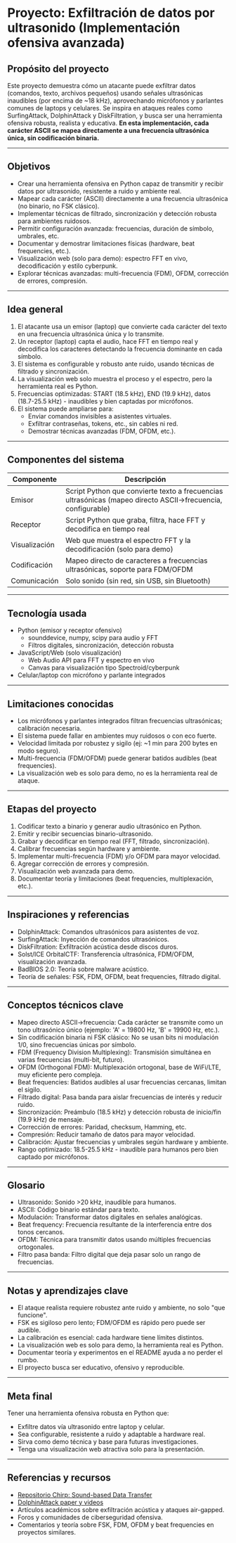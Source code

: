 # Proyecto: Exfiltración de datos por ultrasonido (Implementación ofensiva avanzada)

## Propósito del proyecto

Este proyecto demuestra cómo un atacante puede exfiltrar datos (comandos, texto, archivos pequeños) usando señales ultrasónicas inaudibles (por encima de ~18 kHz), aprovechando micrófonos y parlantes comunes de laptops y celulares. Se inspira en ataques reales como SurfingAttack, DolphinAttack y DiskFiltration, y busca ser una herramienta ofensiva robusta, realista y educativa. **En esta implementación, cada carácter ASCII se mapea directamente a una frecuencia ultrasónica única, sin codificación binaria.**

---

## Objetivos

- Crear una herramienta ofensiva en Python capaz de transmitir y recibir datos por ultrasonido, resistente a ruido y ambiente real.
- Mapear cada carácter (ASCII) directamente a una frecuencia ultrasónica (no binario, no FSK clásico).
- Implementar técnicas de filtrado, sincronización y detección robusta para ambientes ruidosos.
- Permitir configuración avanzada: frecuencias, duración de símbolo, umbrales, etc.
- Documentar y demostrar limitaciones físicas (hardware, beat frequencies, etc.).
- Visualización web (solo para demo): espectro FFT en vivo, decodificación y estilo cyberpunk.
- Explorar técnicas avanzadas: multi-frecuencia (FDM), OFDM, corrección de errores, compresión.

---

## Idea general

1. El atacante usa un emisor (laptop) que convierte cada carácter del texto en una frecuencia ultrasónica única y lo transmite.
2. Un receptor (laptop) capta el audio, hace FFT en tiempo real y decodifica los caracteres detectando la frecuencia dominante en cada símbolo.
3. El sistema es configurable y robusto ante ruido, usando técnicas de filtrado y sincronización.
4. La visualización web solo muestra el proceso y el espectro, pero la herramienta real es Python.
5. Frecuencias optimizadas: START (18.5 kHz), END (19.9 kHz), datos (18.7-25.5 kHz) - inaudibles y bien captadas por micrófonos.
6. El sistema puede ampliarse para:
   - Enviar comandos invisibles a asistentes virtuales.
   - Exfiltrar contraseñas, tokens, etc., sin cables ni red.
   - Demostrar técnicas avanzadas (FDM, OFDM, etc.).

---

## Componentes del sistema

| Componente    | Descripción                                                              |
| ------------- | ------------------------------------------------------------------------ |
| Emisor        | Script Python que convierte texto a frecuencias ultrasónicas (mapeo directo ASCII→frecuencia, configurable) |
| Receptor      | Script Python que graba, filtra, hace FFT y decodifica en tiempo real    |
| Visualización | Web que muestra el espectro FFT y la decodificación (solo para demo)     |
| Codificación  | Mapeo directo de caracteres a frecuencias ultrasónicas, soporte para FDM/OFDM |
| Comunicación  | Solo sonido (sin red, sin USB, sin Bluetooth)                            |

---

## Tecnología usada

- Python (emisor y receptor ofensivo)
  - sounddevice, numpy, scipy para audio y FFT
  - Filtros digitales, sincronización, detección robusta
- JavaScript/Web (solo visualización)
  - Web Audio API para FFT y espectro en vivo
  - Canvas para visualización tipo Spectroid/cyberpunk
- Celular/laptop con micrófono y parlante integrados

---

## Limitaciones conocidas

- Los micrófonos y parlantes integrados filtran frecuencias ultrasónicas; calibración necesaria.
- El sistema puede fallar en ambientes muy ruidosos o con eco fuerte.
- Velocidad limitada por robustez y sigilo (ej: ~1 min para 200 bytes en modo seguro).
- Multi-frecuencia (FDM/OFDM) puede generar batidos audibles (beat frequencies).
- La visualización web es solo para demo, no es la herramienta real de ataque.

---

## Etapas del proyecto

1. Codificar texto a binario y generar audio ultrasónico en Python.
2. Emitir y recibir secuencias binario-ultrasonido.
3. Grabar y decodificar en tiempo real (FFT, filtrado, sincronización).
4. Calibrar frecuencias según hardware y ambiente.
5. Implementar multi-frecuencia (FDM) y/o OFDM para mayor velocidad.
6. Agregar corrección de errores y compresión.
7. Visualización web avanzada para demo.
8. Documentar teoría y limitaciones (beat frequencies, multiplexación, etc.).

---

## Inspiraciones y referencias

- DolphinAttack: Comandos ultrasónicos para asistentes de voz.
- SurfingAttack: Inyección de comandos ultrasónicos.
- DiskFiltration: Exfiltración acústica desde discos duros.
- Solst/ICE OrbitalCTF: Transferencia ultrasónica, FDM/OFDM, visualización avanzada.
- BadBIOS 2.0: Teoría sobre malware acústico.
- Teoría de señales: FSK, FDM, OFDM, beat frequencies, filtrado digital.

---

## Conceptos técnicos clave

- Mapeo directo ASCII→frecuencia: Cada carácter se transmite como un tono ultrasónico único (ejemplo: 'A' = 19800 Hz, 'B' = 19900 Hz, etc.).
- Sin codificación binaria ni FSK clásico: No se usan bits ni modulación 1/0, sino frecuencias únicas por símbolo.
- FDM (Frequency Division Multiplexing): Transmisión simultánea en varias frecuencias (multi-bit, futuro).
- OFDM (Orthogonal FDM): Multiplexación ortogonal, base de WiFi/LTE, muy eficiente pero compleja.
- Beat frequencies: Batidos audibles al usar frecuencias cercanas, limitan el sigilo.
- Filtrado digital: Pasa banda para aislar frecuencias de interés y reducir ruido.
- Sincronización: Preámbulo (18.5 kHz) y detección robusta de inicio/fin (19.9 kHz) de mensaje.
- Corrección de errores: Paridad, checksum, Hamming, etc.
- Compresión: Reducir tamaño de datos para mayor velocidad.
- Calibración: Ajustar frecuencias y umbrales según hardware y ambiente.
- Rango optimizado: 18.5-25.5 kHz - inaudible para humanos pero bien captado por micrófonos.

---

## Glosario

- Ultrasonido: Sonido >20 kHz, inaudible para humanos.
- ASCII: Código binario estándar para texto.
- Modulación: Transformar datos digitales en señales analógicas.
- Beat frequency: Frecuencia resultante de la interferencia entre dos tonos cercanos.
- OFDM: Técnica para transmitir datos usando múltiples frecuencias ortogonales.
- Filtro pasa banda: Filtro digital que deja pasar solo un rango de frecuencias.

---

## Notas y aprendizajes clave

- El ataque realista requiere robustez ante ruido y ambiente, no solo "que funcione".
- FSK es sigiloso pero lento; FDM/OFDM es rápido pero puede ser audible.
- La calibración es esencial: cada hardware tiene límites distintos.
- La visualización web es solo para demo, la herramienta real es Python.
- Documentar teoría y experimentos en el README ayuda a no perder el rumbo.
- El proyecto busca ser educativo, ofensivo y reproducible.

---

## Meta final

Tener una herramienta ofensiva robusta en Python que:

- Exfiltre datos vía ultrasonido entre laptop y celular.
- Sea configurable, resistente a ruido y adaptable a hardware real.
- Sirva como demo técnica y base para futuras investigaciones.
- Tenga una visualización web atractiva solo para la presentación.

---

## Referencias y recursos

- [Repositorio Chirp: Sound-based Data Transfer](https://github.com/solst-ice/chirp)
- [DolphinAttack paper y videos](https://dolphinattack.com/)
- Artículos académicos sobre exfiltración acústica y ataques air-gapped.
- Foros y comunidades de ciberseguridad ofensiva.
- Comentarios y teoría sobre FSK, FDM, OFDM y beat frequencies en proyectos similares.
